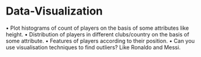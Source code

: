 # Data-Visualization
• Plot histograms of count of players on the basis of some attributes like height.
• Distribution of players in different clubs/country on the basis of some attribute.
• Features of players according to their position.
• Can you use visualisation techniques to find outliers? Like Ronaldo and Messi.
